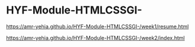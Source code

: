 # HYF-Module-HTMLCSSGI-

https://amr-yehia.github.io/HYF-Module-HTMLCSSGI-/week1/resume.html

https://amr-yehia.github.io/HYF-Module-HTMLCSSGI-/week2/index.html


